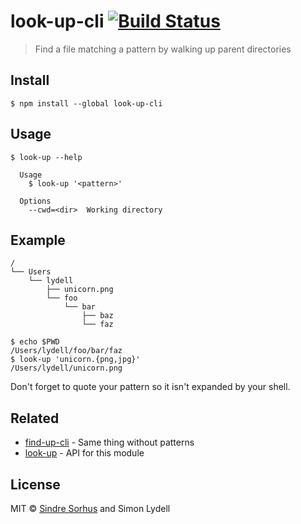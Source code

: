 # look-up-cli [![Build Status](https://travis-ci.org/lydell/look-up-cli.svg?branch=master)](https://travis-ci.org/lydell/look-up-cli)

> Find a file matching a pattern by walking up parent directories


## Install

```
$ npm install --global look-up-cli
```


## Usage

```
$ look-up --help

  Usage
    $ look-up '<pattern>'

  Options
    --cwd=<dir>  Working directory
```


## Example

```
/
└── Users
    └── lydell
        ├── unicorn.png
        └── foo
            └── bar
                ├── baz
                └── faz
```

```
$ echo $PWD
/Users/lydell/foo/bar/faz
$ look-up 'unicorn.{png,jpg}'
/Users/lydell/unicorn.png
```

Don't forget to quote your pattern so it isn't expanded by your shell.


## Related

- [find-up-cli](https://github.com/sindresorhus/find-up-cli) - Same thing
  without patterns
- [look-up](https://github.com/jonschlinkert/look-up) - API for this module


## License

MIT © [Sindre Sorhus](http://sindresorhus.com) and Simon Lydell

